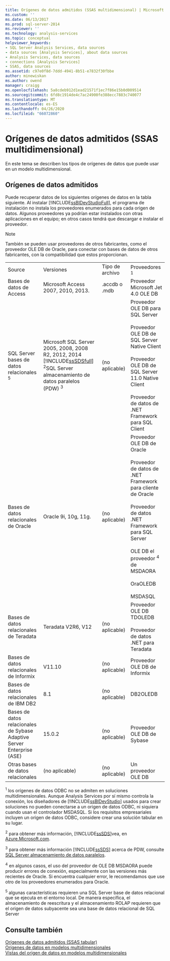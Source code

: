 ```yaml
---
title: Orígenes de datos admitidos (SSAS multidimensional) | Microsoft Docs
ms.custom: ''
ms.date: 06/13/2017
ms.prod: sql-server-2014
ms.reviewer: ''
ms.technology: analysis-services
ms.topic: conceptual
helpviewer_keywords:
- SQL Server Analysis Services, data sources
- data sources [Analysis Services], about data sources
- Analysis Services, data sources
- connections [Analysis Services]
- SSAS, data sources
ms.assetid: c97e0f8d-7ddd-4941-8b51-e7832f30fbbe
author: minewiskan
ms.author: owend
manager: craigg
ms.openlocfilehash: 5a8cdeb912d1ead21571f1ec7f86e15b0d009514
ms.sourcegitcommit: 6fd8c1914de4c7ac24900fe388ecc7883c740077
ms.translationtype: MT
ms.contentlocale: es-ES
ms.lasthandoff: 04/26/2020
ms.locfileid: "66072860"
---
```

# <a name="data-sources-supported-ssas-multidimensional"></a>Orígenes de datos admitidos (SSAS multidimensional)
  En este tema se describen los tipos de orígenes de datos que puede usar en un modelo multidimensional.  
  
##  <a name="supported-data-sources"></a><a name="bkmk_supported_ds"></a>Orígenes de datos admitidos  
 Puede recuperar datos de los siguientes orígenes de datos en la tabla siguiente. Al instalar [!INCLUDE[ssBIDevStudioFull](../../includes/ssbidevstudiofull-md.md)], el programa de instalación no instala los proveedores enumerados para cada origen de datos. Algunos proveedores ya podrían estar instalados con otras aplicaciones en el equipo; en otros casos tendrá que descargar e instalar el proveedor.  
  
> [!NOTE]  
>  También se pueden usar proveedores de otros fabricantes, como el proveedor OLE DB de Oracle, para conectar con bases de datos de otros fabricantes, con la compatibilidad que estos proporcionan.  
  
|||||  
|-|-|-|-|  
|Source|Versiones|Tipo de archivo|Proveedores <sup>1</sup>|  
|Bases de datos de Access|Microsoft Access 2007, 2010, 2013.|.accdb o .mdb|Proveedor Microsoft Jet 4.0 OLE DB|  
|SQL Server bases de datos relacionales <sup>5</sup>|Microsoft SQL Server 2005, 2008, 2008 R2, 2012, 2014 [!INCLUDE[ssSDSfull](../../includes/sssdsfull-md.md)] <sup>2</sup>SQL Server almacenamiento de datos paralelos (PDW) <sup>3</sup>|(no aplicable)|Proveedor OLE DB para SQL Server<br /><br /> Proveedor OLE DB de SQL Server Native Client<br /><br /> Proveedor OLE DB de SQL Server 11.0 Native Client<br /><br /> Proveedor de datos de .NET Framework para SQL Client|  
|Bases de datos relacionales de Oracle|Oracle 9i, 10g, 11g.|(no aplicable)|Proveedor OLE DB de Oracle<br /><br /> Proveedor de datos de .NET Framework para cliente de Oracle<br /><br /> Proveedor de datos .NET Framework para SQL Server<br /><br /> OLE DB el proveedor <sup>4</sup> de MSDAORA<br /><br /> OraOLEDB<br /><br /> MSDASQL|  
|Bases de datos relacionales de Teradata|Teradata V2R6, V12|(no aplicable)|Proveedor OLE DB TDOLEDB<br /><br /> Proveedor de datos .NET para Teradata|  
|Bases de datos relacionales de Informix|V11.10|(no aplicable)|Proveedor OLE DB de Informix|  
|Bases de datos relacionales de IBM DB2|8.1|(no aplicable)|DB2OLEDB|  
|Bases de datos relacionales de Sybase Adaptive Server Enterprise (ASE)|15.0.2|(no aplicable)|Proveedor OLE DB de Sybase|  
|Otras bases de datos relacionales|(no aplicable)|(no aplicable)|Un proveedor OLE DB|  
  
 <sup>1</sup> los orígenes de datos ODBC no se admiten en soluciones multidimensionales. Aunque Analysis Services por sí mismo controla la conexión, los diseñadores de [!INCLUDE[ssBIDevStudio](../../includes/ssbidevstudio-md.md)] usados para crear soluciones no pueden conectarse a un origen de datos ODBC, ni siquiera cuando usan el controlador MSDASQL. Si los requisitos empresariales incluyen un origen de datos ODBC, considere crear una solución tabular en su lugar.  
  
 <sup>2</sup> para obtener más información, [!INCLUDE[ssSDS](../../includes/sssds-md.md)]vea, en [Azure.Microsoft.com](https://go.microsoft.com/fwlink/?LinkID=157856).  
  
 <sup>3</sup> para obtener más información [!INCLUDE[ssSDS](../../includes/sssds-md.md)] acerca de PDW, consulte [SQL Server almacenamiento de datos paralelos](https://go.microsoft.com/fwlink/?LinkId=150895).  
  
 <sup>4</sup> en algunos casos, el uso del proveedor de OLE DB MSDAORA puede producir errores de conexión, especialmente con las versiones más recientes de Oracle. Si encuentra cualquier error, le recomendamos que use otro de los proveedores enumerados para Oracle.  
  
 <sup>5</sup> algunas características requieren una SQL Server base de datos relacional que se ejecuta en el entorno local. De manera específica, el almacenamiento de reescritura y el almacenamiento ROLAP requieren que el origen de datos subyacente sea una base de datos relacional de SQL Server  
  
## <a name="see-also"></a>Consulte también  
 [Orígenes de datos admitidos &#40;SSAS tabular&#41;](../tabular-models/data-sources-supported-ssas-tabular.md)   
 [Orígenes de datos en modelos multidimensionales](data-sources-in-multidimensional-models.md)   
 [Vistas del origen de datos en modelos multidimensionales](data-source-views-in-multidimensional-models.md)  
  
  
